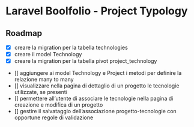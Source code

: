 # Laravel Boolfolio - Project Typology

## Roadmap

-   [x] creare la migration per la tabella technologies
-   [x] creare il model Technology
-   [x] creare la migration per la tabella pivot project_technology
-   [] aggiungere ai model Technology e Project i metodi per definire la relazione many to many
-   [] visualizzare nella pagina di dettaglio di un progetto le tecnologie utilizzate, se presenti
-   [] permettere all’utente di associare le tecnologie nella pagina di creazione e modifica di un progetto
-   [] gestire il salvataggio dell’associazione progetto-tecnologie con opportune regole di validazione

